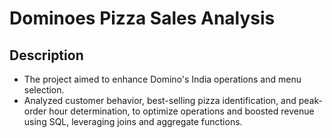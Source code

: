 # Dominoes Pizza Sales Analysis
## Description
- The project aimed to enhance Domino's India operations and menu selection. 
- Analyzed customer behavior, best-selling pizza identification, and peak-order hour determination, to optimize operations and boosted revenue using SQL, leveraging joins and aggregate functions.
